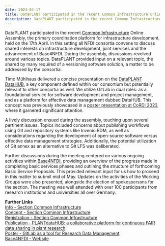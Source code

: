 ```yaml
---
date: 2024-04-17
title: DataPLANT participated in the recent Common Infrastructure Online Assembly
description: DataPLANT participated in the recent Common Infrastructure Online Assembly, the primary coordination platform for infrastructure development, held on the 17th April. In this setting all NFDI consortia convene to discuss shared interests on infrastructure development, joint services and the advancement of Base4NFDI. During the assembly, discussions revolved around various topics. DataPLANT provided input on a relevant topic, the shared by many required of a versioning software solution, a matter to be addressed by the consortia...
---
```


DataPLANT participated in the recent [Common Infrastructure](https://www.nfdi.de/section-infra/) Online Assembly, the primary coordination platform for infrastructure development, held on the 17th April. In this setting all NFDI consortia convene to discuss shared interests on infrastructure development, joint services and the advancement of Base4NFDI. During the assembly, discussions revolved around various topics. DataPLANT provided input on a relevant topic, the shared by many required of a versioning software solution, a matter to be addressed by the consortia. 

Timo Mühlhaus delivered a concise presentation on the [DataPLANT DataHUB](https://doi.org/10.5281/zenodo.10021181), a key component defined within our consortium but potentially relevant to other consortia as well. We utilize GitLab in dual roles: as a foundational service for software development and project management, and as a platform for effective data management dubbed DataHUB. This concept was previously showcased in a [poster presentation at CoRDI 2023](https://doi.org/10.5281/zenodo.10021181), where it garnered significant attention.

A lively discussion ensued during the assembly, touching upon several pertinent issues. Topics included concerns about publishing workflows using Git and repository systems like Invenio RDM, as well as considerations regarding the development of open-source software versus effective data management strategies. Additionally, the potential utilization of Git annex as an alternative to Git LFS was deliberated. 

Further discussions during the meeting centered on various ongoing activities within [Base4NFDI](https://base4nfdi.de/), providing an overview of the progress made in completing basic services phases and outlining the structure of forthcoming Basic Service Proposals. This provided relevant input for us how to proceed in this matter to submit mid of May. Updates on the activities of the Working Groups were also presented, alongside the election of spokespersons for the section. The meeting was well attended with over 100 participants from research institutions and universities all over Germany. 

**Further Links**    
[Info - Section Common Infrastructure](https://www.nfdi.de/section-infra/)   
[Concept - Section Common Infrastructure](https://doi.org/10.5281/zenodo.5607490)   
[Registration - Section Common Infrastructure](https://www.nfdi.de/registration-for-participation-in-the-sections/?lang=en)   
[Publication - PLANTdataHUB: a collaborative platform for continuous FAIR data sharing in plant research](https://doi.org/10.1111/tpj.16474)    
[Poster - GitLab as a tool for Research Data Management](https://doi.org/10.5281/zenodo.10021181)   
[Base4NFDI - Website](https://base4nfdi.de/)
